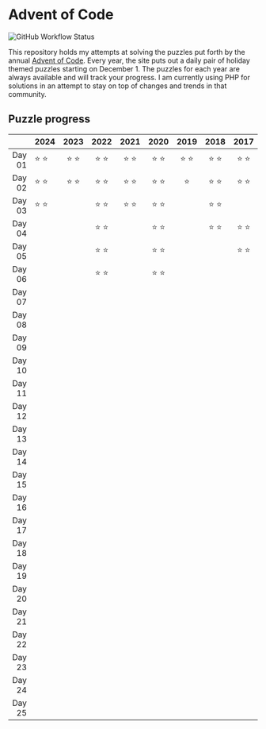 # Advent of Code

![GitHub Workflow Status](https://img.shields.io/github/actions/workflow/status/sprak3000/advent-of-code/code-quality.yml?branch=main)

This repository holds my attempts at solving the puzzles put forth by the annual [Advent of Code](https://adventofcode.com/).
Every year, the site puts out a daily pair of holiday themed puzzles starting on December 1. The puzzles for each year
are always available and will track your progress. I am currently using PHP for solutions in an attempt to stay on top
of changes and trends in that community.

## Puzzle progress

|        | 2024          |     2023      |     2022      |     2021      |     2020      |     2019      |     2018      |     2017      | 2016 |     2015      |
|-------:|---------------|:-------------:|:-------------:|:-------------:|:-------------:|:-------------:|:-------------:|:-------------:|:----:|:-------------:|
| Day 01 | :star: :star: | :star: :star: | :star: :star: | :star: :star: | :star: :star: | :star: :star: | :star: :star: | :star: :star: |      | :star: :star: |
| Day 02 | :star: :star: | :star: :star: | :star: :star: | :star: :star: | :star: :star: |    :star:     | :star: :star: | :star: :star: |      | :star: :star: |
| Day 03 | :star: :star: |               | :star: :star: | :star: :star: | :star: :star: |               | :star: :star: |               |      | :star: :star: |
| Day 04 |               |               | :star: :star: |               | :star: :star: |               | :star: :star: | :star: :star: |      | :star: :star: |
| Day 05 |               |               | :star: :star: |               | :star: :star: |               |               | :star: :star: |      | :star: :star: |
| Day 06 |               |               | :star: :star: |               | :star: :star: |               |               |               |      | :star: :star: |
| Day 07 |               |               |               |               |               |               |               |               |      |               |
| Day 08 |               |               |               |               |               |               |               |               |      | :star: :star: |
| Day 09 |               |               |               |               |               |               |               |               |      |               |
| Day 10 |               |               |               |               |               |               |               |               |      | :star: :star: |
| Day 11 |               |               |               |               |               |               |               |               |      |               |
| Day 12 |               |               |               |               |               |               |               |               |      |               |
| Day 13 |               |               |               |               |               |               |               |               |      |               |
| Day 14 |               |               |               |               |               |               |               |               |      | :star: :star: |
| Day 15 |               |               |               |               |               |               |               |               |      |               |
| Day 16 |               |               |               |               |               |               |               |               |      |               |
| Day 17 |               |               |               |               |               |               |               |               |      |               |
| Day 18 |               |               |               |               |               |               |               |               |      |               |
| Day 19 |               |               |               |               |               |               |               |               |      |               |
| Day 20 |               |               |               |               |               |               |               |               |      |               |
| Day 21 |               |               |               |               |               |               |               |               |      |               |
| Day 22 |               |               |               |               |               |               |               |               |      |               |
| Day 23 |               |               |               |               |               |               |               |               |      |               |
| Day 24 |               |               |               |               |               |               |               |               |      |               |
| Day 25 |               |               |               |               |               |               |               |               |      |               |
